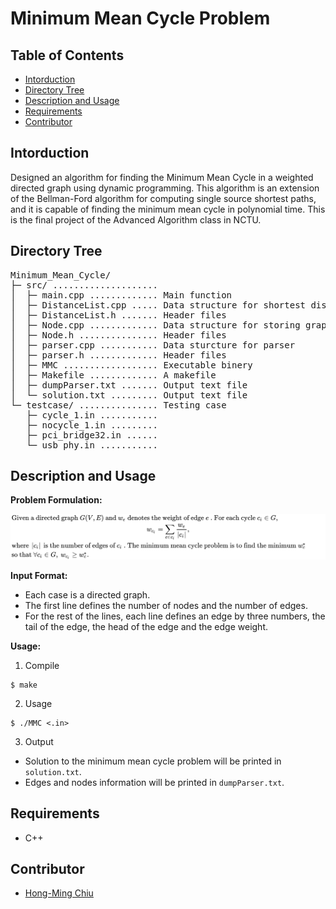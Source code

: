 # Minimum Mean Cycle Problem

## Table of Contents
- [Intorduction](#intorduction)
- [Directory Tree](#directory-tree)
- [Description and Usage](#description-and-usage)
- [Requirements](#requirements)
- [Contributor](#contributor)

## Intorduction
Designed an algorithm for finding the Minimum Mean Cycle in a weighted directed graph using dynamic programming. This algorithm is an extension of the Bellman-Ford algorithm for computing single source shortest paths, and it is capable of finding the minimum mean cycle in polynomial time. This is the final project of the Advanced Algorithm class in NCTU.

## Directory Tree
<pre>
Minimum_Mean_Cycle/
├─ src/ .................... 
│  ├─ main.cpp ............. Main function
│  ├─ DistanceList.cpp ..... Data structure for shortest distance
│  ├─ DistanceList.h ....... Header files
│  ├─ Node.cpp ............. Data structure for storing graph's nodes and edges
│  ├─ Node.h ............... Header files
│  ├─ parser.cpp ........... Data sturcture for parser
│  ├─ parser.h ............. Header files
│  ├─ MMC .................. Executable binery
│  ├─ Makefile ............. A makefile
│  ├─ dumpParser.txt ....... Output text file
│  └─ solution.txt ......... Output text file
└─ testcase/ ............... Testing case
   ├─ cycle_1.in ........... 
   ├─ nocycle_1.in ......... 
   ├─ pci_bridge32.in ...... 
   └─ usb_phy.in ........... 
</pre>

## Description and Usage
**Problem Formulation:**
<!-- $$
\begin{aligned} 
    &\text{Given a directed graph}\ G(V,E)\ \text{and}\ w_e\ \text{denotes the weight of edge}\ e\ \text{. For each cycle}\ c_i \in G, \\
    &\qquad\qquad\qquad\qquad\qquad\qquad\qquad\qquad\qquad\qquad 
     w_{c_i}=\sum_{e\in c_i} \frac{w_e}{\left|c_i\right|},   \qquad\qquad\qquad\qquad\qquad\qquad\qquad\qquad\qquad\qquad \\
    &\text{where}\ \left|c_i\right|\ \text{is the number of edges of}\ c_i\ \text{. The minimum mean cycle problem is to find the minimum}\ w_c^* \\
    &\text{so that}\ \forall c_i \in G,\ w_{c_i}\geq w_c^*.
\end{aligned}
$$  -->

<img src="problem_formulation.svg"/>

**Input Format:**
- Each case is a directed graph.
- The first line defines the number of nodes and the number of edges.
- For the rest of the lines, each line defines an edge by three numbers, the tail of the edge, the head of the edge and the edge weight.

**Usage:**

1. Compile
```
$ make
```
2. Usage
```
$ ./MMC <.in>
```
3. Output
- Solution to the minimum mean cycle problem will be printed in `solution.txt`.
- Edges and nodes information will be printed in `dumpParser.txt`.

## Requirements
- C++

## Contributor
- [Hong-Ming Chiu](https://hong-ming.github.io/)